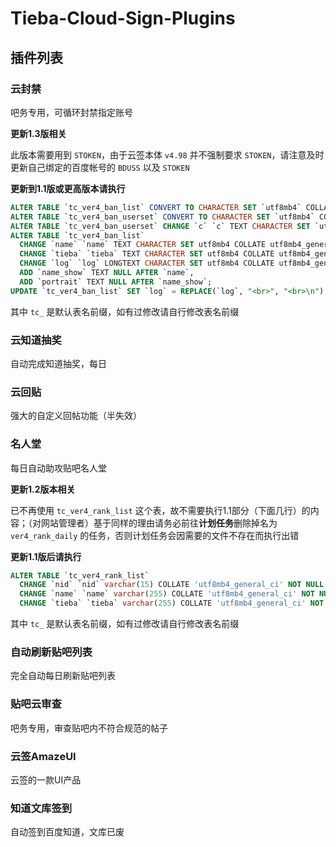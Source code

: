 # Tieba-Cloud-Sign-Plugins

## 插件列表
### 云封禁
吧务专用，可循环封禁指定账号

**更新1.3版相关**

此版本需要用到 `STOKEN`，由于云签本体 `v4.98` 并不强制要求 `STOKEN`，请注意及时更新自己绑定的百度帐号的 `BDUSS` 以及 `STOKEN`

**更新到1.1版或更高版本请执行**
```sql
ALTER TABLE `tc_ver4_ban_list` CONVERT TO CHARACTER SET `utf8mb4` COLLATE `utf8mb4_general_ci`;
ALTER TABLE `tc_ver4_ban_userset` CONVERT TO CHARACTER SET `utf8mb4` COLLATE `utf8mb4_general_ci`;
ALTER TABLE `tc_ver4_ban_userset` CHANGE `c` `c` TEXT CHARACTER SET `utf8mb4` COLLATE `utf8mb4_general_ci`; 
ALTER TABLE `tc_ver4_ban_list`
  CHANGE `name` `name` TEXT CHARACTER SET utf8mb4 COLLATE utf8mb4_general_ci NULL,
  CHANGE `tieba` `tieba` TEXT CHARACTER SET utf8mb4 COLLATE utf8mb4_general_ci NOT NULL,
  CHANGE `log` `log` LONGTEXT CHARACTER SET utf8mb4 COLLATE utf8mb4_general_ci NULL,
  ADD `name_show` TEXT NULL AFTER `name`,
  ADD `portrait` TEXT NULL AFTER `name_show`;
UPDATE `tc_ver4_ban_list` SET `log` = REPLACE(`log`, "<br>", "<br>\n");
```
其中 `tc_` 是默认表名前缀，如有过修改请自行修改表名前缀

### 云知道抽奖
自动完成知道抽奖，每日

### 云回贴
强大的自定义回帖功能（半失效）

### 名人堂
每日自动助攻贴吧名人堂

**更新1.2版本相关**

已不再使用 `tc_ver4_rank_list` 这个表，故不需要执行1.1部分（下面几行）的内容；（对网站管理者）基于同样的理由请务必前往**计划任务**删除掉名为 `ver4_rank_daily` 的任务，否则计划任务会因需要的文件不存在而执行出错

**更新1.1版后请执行**
```sql
ALTER TABLE `tc_ver4_rank_list`
  CHANGE `nid` `nid` varchar(15) COLLATE 'utf8mb4_general_ci' NOT NULL AFTER `fid`,
  CHANGE `name` `name` varchar(255) COLLATE 'utf8mb4_general_ci' NOT NULL AFTER `nid`,
  CHANGE `tieba` `tieba` varchar(255) COLLATE 'utf8mb4_general_ci' NOT NULL AFTER `name`;
```
其中 `tc_` 是默认表名前缀，如有过修改请自行修改表名前缀

### 自动刷新贴吧列表
完全自动每日刷新贴吧列表

### 贴吧云审查
吧务专用，审查贴吧内不符合规范的帖子

### 云签AmazeUI
云签的一款UI产品

### 知道文库签到
自动签到百度知道，文库已废
